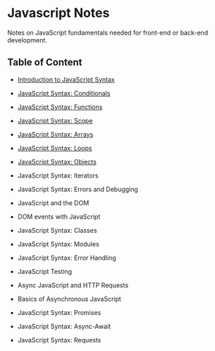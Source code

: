 # Javascript Notes
Notes on JavaScript fundamentals needed for front-end or back-end development.

## Table of Content
- [Introduction to JavaScript Syntax](/introJsSyntax.md)
- [JavaScript Syntax: Conditionals](/jsConditionals.md)
- [JavaScript Syntax: Functions](/jsFunctions.md)
- [JavaScript Syntax: Scope](/jsScope.md)
- [JavaScript Syntax: Arrays](/jsArrays.md)
- [JavaScript Syntax: Loops](/jsLoops.md)
- [JavaScript Syntax: Objects](/jsObjects.md)
- JavaScript Syntax: Iterators
- JavaScript Syntax: Errors and Debugging

- JavaScript and the DOM
- DOM events with JavaScript

- JavaScript Syntax: Classes
- JavaScript Syntax: Modules
- JavaScript Syntax: Error Handling

- JavaScript Testing

- Async JavaScript and HTTP Requests
- Basics of Asynchronous JavaScript

- JavaScript Syntax: Promises
- JavaScript Syntax: Async-Await
- JavaScript Syntax: Requests
